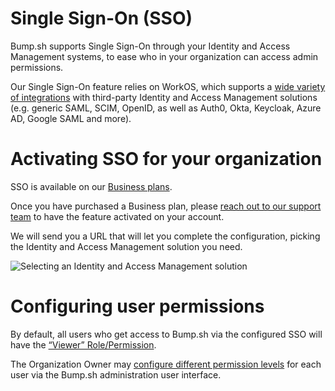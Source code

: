 # Single Sign-On (SSO)

Bump.sh supports Single Sign-On through your Identity and Access Management systems, to ease who in your organization can access admin permissions.

Our Single Sign-On feature relies on WorkOS, which supports a [wide variety of integrations](https://workos.com/docs/integrations) with third-party Identity and Access Management solutions (e.g. generic SAML, SCIM, OpenID, as well as Auth0, Okta, Keycloak, Azure AD, Google SAML and more).

# Activating SSO for your organization

SSO is available on our [Business plans](https://bump.sh/pricing?utm_source=bump&utm_medium=help_center).

Once you have purchased a Business plan, please [reach out to our support team](mailto:hello@bump.sh) to have the feature activated on your account.

We will send you a URL that will let you complete the configuration, picking the Identity and Access Management solution you need.

![Selecting an Identity and Access Management solution](/files/legacy/1SucEsWaJNivFoU9pusQ.png)

# Configuring user permissions

By default, all users who get access to Bump.sh via the configured SSO will have the [“Viewer” Role/Permission](organizations/index.md#member-management).

The Organization Owner may [configure different permission levels](organizations/index.md#member-management) for each user via the Bump.sh administration user interface.

